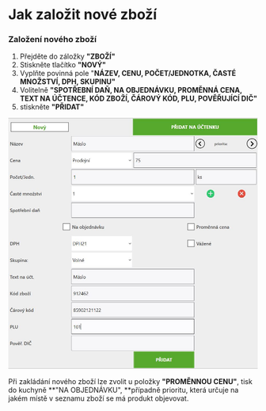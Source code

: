 # Jak založit nové zboží

### Založení nového zboží

1. Přejděte do záložky **"ZBOŽÍ"**
2. Stiskněte tlačítko **"NOVÝ"**
3. Vyplňte povinná pole "**NÁZEV, CENU, POČET/JEDNOTKA, ČASTÉ MNOŽSTVÍ, DPH, SKUPINU"**
4. Volitelně **"SPOTŘEBNÍ DAŇ, NA OBJEDNÁVKU, PROMĚNNÁ CENA, TEXT NA ÚČTENCE, KÓD ZBOŽÍ, ČÁROVÝ KÓD, PLU, POVĚŘUJÍCÍ DIČ"**
5. stiskněte **"PŘIDAT"**

![](/assets/ZBOZI-NOVE.JPG)

Při zakládání nového zboží lze zvolit u položky **"PROMĚNNOU CENU"**, tisk do kuchyně **"NA OBJEDNÁVKU", **případně prioritu, která určuje na jakém místě v seznamu zboží se má produkt objevovat.

